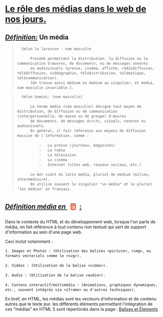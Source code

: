 # <u>**Le rôle des médias dans le web de nos jours.**</u>

## <u>*Définition:*</u> Un média

>       Selon le larousse : nom masculin
> 
>           Procédé permettant la distribution, la diffusion ou la communication d'œuvres, de documents, ou de messages sonores  
>           ou audiovisuels (presse, cinéma, affiche, radiodiffusion, télédiffusion, vidéographie, télédistribution, télématique, télécommunication).  
>           [On trouve aussi médium ou medium au singulier, et media, nom masculin invariable.].


>       Selon Gemini: (nom masculin)
>     
>           Le terme média (nom masculin) désigne tout moyen de distribution, de diffusion ou de communication (interpersonnelle, de masse ou de groupe) d'œuvres  
>           de documents, de messages écrits, visuels, sonores ou audiovisuels.
>           En général, il fait référence aux moyens de diffusion massive de l'information, comme :
>
>               -   La presse (journaux, magazines)        
>               -   La radio        
>               -   La télévision        
>               -   Le cinéma        
>               -   Internet (sites web, réseaux sociaux, etc.)
>
>           Le mot vient du latin media, pluriel de medium (milieu, intermédiaire). 
>           On utilise souvent le singulier "un média" et le pluriel "les médias" en français.

## <u>*Définition média en* <img src="assets/logo/HTML5%20LOGO.svg" alt="logo HTML5" width="40px" height="45px" style="vertical-align: middle;">:</u> 

Dans le contexte du HTML et du développement web, lorsque l'on parle de média, on fait référence à tout contenu non textuel qui sert de support d'information au sein d'une page web.

Ceci inclut notamment :

    1. Images et Photos : (Utilisation des balises <picture>, <img>, ou formats vectoriels comme le <svg>).

    2. Vidéos : (Utilisation de la balise <video>).

    3. Audio : (Utilisation de la balise <audio>).

    4. Contenu interactif/multimédia : (Animations, graphiques dynamiques, etc., souvent intégrés via <iframe> ou d'autres techniques).

En bref, en HTML, les médias sont les vecteurs d'information et de contenu autres que le texte pur.
les différents éléments permettant l'intégration de ces "médias" en HTML 5 sont répertoriés dans la page : [Balises et Élements](BalisesAndElements.md)

